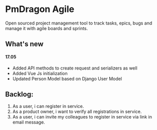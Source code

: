 # PmDragon Agile
Open sourced project management tool to track tasks, epics, bugs and manage it with agile boards and sprints.

## What's new
#### 17.05
- Added API methods to create request and serializers as well
- Added Vue Js initialization
- Updated Person Model based on Django User Model

## Backlog:
1. As a user, i can register in service.
1. As a product owner, i want to verify all registrations in service.
1. As a user, i can invite my colleagues to register in service via link in email message.
